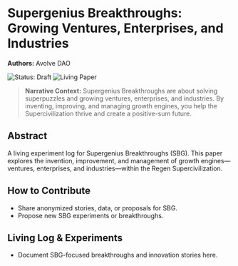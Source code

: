 # Supergenius Breakthroughs: Growing Ventures, Enterprises, and Industries

**Authors:** Avolve DAO

![Status: Draft](https://img.shields.io/badge/status-draft-orange) ![Living Paper](https://img.shields.io/badge/living--document-true-blue)

> **Narrative Context:**
> Supergenius Breakthroughs are about solving superpuzzles and growing ventures, enterprises, and industries. By inventing, improving, and managing growth engines, you help the Supercivilization thrive and create a positive-sum future.

## Abstract

A living experiment log for Supergenius Breakthroughs (SBG). This paper explores the invention, improvement, and management of growth engines—ventures, enterprises, and industries—within the Regen Supercivilization.

## How to Contribute

- Share anonymized stories, data, or proposals for SBG.
- Propose new SBG experiments or breakthroughs.

## Living Log & Experiments

- Document SBG-focused breakthroughs and innovation stories here.
